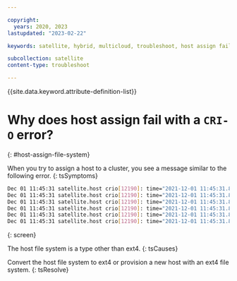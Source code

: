 ```yaml
---

copyright:
  years: 2020, 2023
lastupdated: "2023-02-22"

keywords: satellite, hybrid, multicloud, troubleshoot, host assign fail, crio error

subcollection: satellite
content-type: troubleshoot

---
```


{{site.data.keyword.attribute-definition-list}}

# Why does host assign fail with a `CRI-O` error? 
{: #host-assign-file-system}

When you try to assign a host to a cluster, you see a message similar to the following error.
{: tsSymptoms}

``` sh
Dec 01 11:45:31 satellite.host crio[12190]: time="2021-12-01 11:45:31.818616215-06:00" level=info msg="Node configuration value for pid cgroup is true"
Dec 01 11:45:31 satellite.host crio[12190]: time="2021-12-01 11:45:31.818820217-06:00" level=info msg="Node configuration value for memoryswap cgroup is true"
Dec 01 11:45:31 satellite.host crio[12190]: time="2021-12-01 11:45:31.830378308-06:00" level=info msg="Node configuration value for systemd CollectMode is true"
Dec 01 11:45:31 satellite.host crio[12190]: time="2021-12-01 11:45:31.834555839-06:00" level=error msg="Node configuration validation for systemd AllowedCPUs failed: check systemd AllowedCPUs: exit status 1"
Dec 01 11:45:31 satellite.host crio[12190]: time="2021-12-01 11:45:31.834638109-06:00" level=info msg="Node configuration value for systemd AllowedCPUs is false"
Dec 01 11:45:31 satellite.host crio[12190]: time="2021-12-01 11:45:31.837060028-06:00" level=fatal msg="Validating root config: failed to get store to set defaults: kernel does not support overlay fs: 'overlay' is not supported over xfs at \"/var/data/criorootstorage/overlay\": backing file system is unsupported for this graph driver
```
{: screen}

The host file system is a type other than ext4.
{: tsCauses}

Convert the host file system to ext4 or provision a new host with an ext4 file system. 
{: tsResolve}

